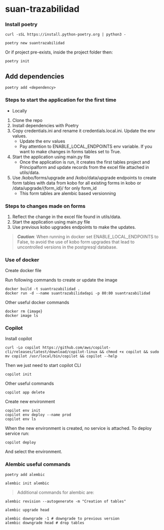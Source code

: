 # suan-trazabilidad

### Install poetry

```shell
curl -sSL https://install.python-poetry.org | python3 -

poetry new suantrazabilidad
```

Or if project pre-exists, inside the project folder then:

```shell
poetry init
```

## Add dependencies

```shell
poetry add <dependency>
```

### Steps to start the application for the first time

- Locally

1. Clone the repo
2. Install dependencies with Poetry
4. Copy credentials.ini and rename it credentials.local.ini. Update the env values. 
    - Update the env values
    - Pay attention to ENABLE_LOCAL_ENDPOINTS env variable. If you want to make changes in forms tables set to True.
3. Start the application using main.py file
    - Once the application is run, it creates the first tables project and Principalform and update records from the excel file attached in utils/data.
4. Use /kobo/forms/upgrade and /kobo/data/upgrade endpoints to create form tables with data from kobo for all existing forms in kobo or /data/upgrade/{form_id}/ for only form_id
    - This form tables are alembic based versionning

### Steps to changes made on forms

1. Reflect the change in the excel file found in utils/data.
2. Start the application using main.py file
3. Use previous kobo upgrades endpoints to make the updates.

> ***Caution***: When running in docker set ENABLE_LOCAL_ENDPOINTS to False, to avoid the use of kobo form upgrades that lead to uncontrolled versions in the postgresql database.

### Use of docker

Create docker file

Run following commands to create or update the image

    docker build -t suantrazabilidad .
    docker run -d --name suantrazabilidadapi -p 80:80 suantrazabilidad

Other useful docker commands

    docker rm {image}
    docker image ls


### Copilot 

Install copilot

    curl -Lo copilot https://github.com/aws/copilot-cli/releases/latest/download/copilot-linux && chmod +x copilot && sudo mv copilot /usr/local/bin/copilot && copilot --help

Then we just need to start copilot CLI

    copilot init

Other useful commands

    copilot app delete

Create new environment

    copilot env init
    copilot env deploy --name prod
    copilot env ls

When the new environment is created, no service is attached. To deploy service run:

    copilot deploy

And select the environment.



### Alembic useful commands

```shell
poetry add alembic

alembic init alembic
````
> Additional commands for alembic are: 
```shell
alembic revision --autogenerate -m "Creation of tables"

alembic upgrade head

alembic downgrade -1 # downgrade to previous version
alembic downgrade head # drop tables
```